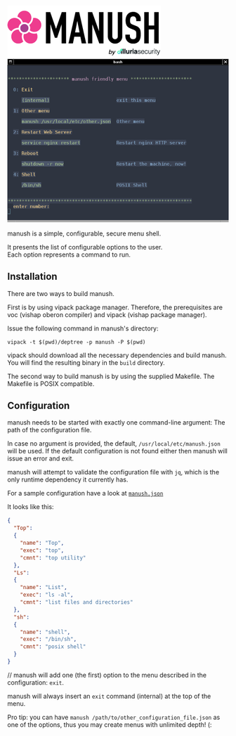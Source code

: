 
![](logo.png)
![](menu.png)

manush is a simple, configurable, secure menu shell.

It presents the list of configurable options to the user.  
Each option represents a command to run.  

## Installation

There are two ways to build manush.

First is by using vipack package manager. Therefore, the prerequisites are voc (vishap oberon compiler) and vipack (vishap package manager).

Issue the following command in manush's directory:

```console
vipack -t $(pwd)/deptree -p manush -P $(pwd)
```

vipack should download all the necessary dependencies and build manush. You will find the resulting binary in the `build` directory.

The second way to build manush is by using the supplied Makefile. The Makefile is POSIX compatible.

## Configuration

manush needs to be started with exactly one command-line argument: The path of the configuration file.

In case no argument is provided, the default, `/usr/local/etc/manush.json` will be used. If the default configuration is not found either then manush will issue an error and exit.

manush will attempt to validate the configuration file with `jq`, which is the only runtime dependency it currently has.

For a sample configuration have a look at [`manush.json`](template/manush.json)

It looks like this:

```json
{
  "Top":
  {
    "name": "Top",
    "exec": "top",
    "cmnt": "top utility"
  },
  "Ls":
  {
    "name": "List",
    "exec": "ls -al",
    "cmnt": "list files and directories"
  },
  "sh":
  {
    "name": "shell",
    "exec": "/bin/sh",
    "cmnt": "posix shell"
  }
}
```

// manush will add one (the first) option to the menu described in the configuration: `exit`.

manush will always insert an `exit` command (internal) at the top of the menu.

Pro tip: you can have `manush /path/to/other_configuration_file.json` as one of the options, thus you may create menus with unlimited depth! (:
